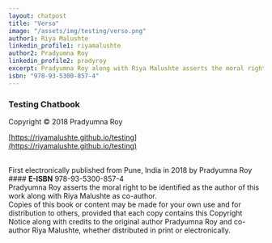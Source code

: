 ```yaml
---
layout: chatpost
title: "Verso"
image: "/assets/img/testing/verso.png"
author1: Riya Malushte
linkedin_profile1: riyamalushte
author2: Pradyumna Roy
linkedin_profile2: pradyroy
excerpt: Pradyumna Roy along with Riya Malushte asserts the moral right to be identified as the original authors of this work.
isbn: "978-93-5300-857-4"
---
```


### <b>Testing Chatbook</b>

Copyright © 2018 Pradyumna Roy

[https://riyamalushte.github.io/testing](https://riyamalushte.github.io/testing)

<br>
First electronically published from Pune, India in 2018 by Pradyumna Roy

<br>
#### <b>E-ISBN</b>  978-93-5300-857-4

<br>
Pradyumna Roy asserts the moral right to be identified as the author of this work along with Riya Malushte as co-author.

<br>
Copies of this book or content may be made for your own use and for distribution to others, provided that each copy contains this Copyright Notice along with credits to the original author Pradyumna Roy and co-author Riya Malushte, whether distributed in print or electronically. 
